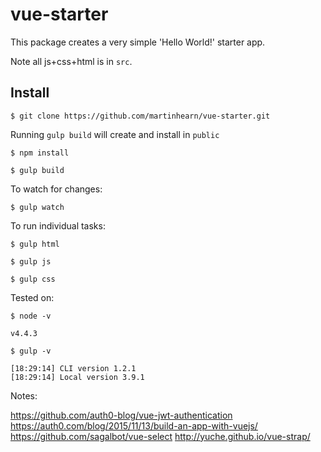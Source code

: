 # vue-starter


This package creates a very simple 'Hello World!' starter app.

Note all js+css+html is in `src`.

## Install

    $ git clone https://github.com/martinhearn/vue-starter.git

Running `gulp build` will create and install in `public`

    $ npm install

    $ gulp build

To watch for changes:

    $ gulp watch

To run individual tasks:

    $ gulp html

    $ gulp js

    $ gulp css



Tested on:

    $ node -v

    v4.4.3

    $ gulp -v

    [18:29:14] CLI version 1.2.1
    [18:29:14] Local version 3.9.1

Notes:

https://github.com/auth0-blog/vue-jwt-authentication
https://auth0.com/blog/2015/11/13/build-an-app-with-vuejs/
https://github.com/sagalbot/vue-select
http://yuche.github.io/vue-strap/
